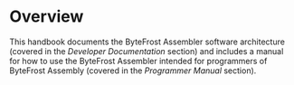 #  Overview

This handbook documents the ByteFrost Assembler software architecture (covered
in the *Developer Documentation* section) and includes a manual for how to use
the ByteFrost Assembler intended for programmers of ByteFrost Assembly (covered
in the *Programmer Manual* section).
